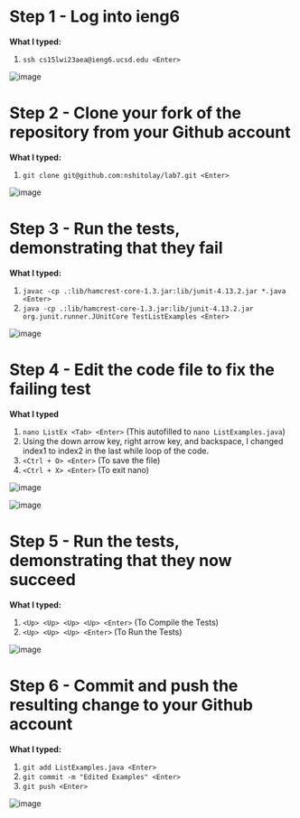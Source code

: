 # Step 1 - Log into ieng6

**What I typed:**

1. `ssh cs15lwi23aea@ieng6.ucsd.edu <Enter>`

![image](https://user-images.githubusercontent.com/122496486/220794330-4edae0a2-165d-46ec-92a1-3f8f06fc3aeb.png)


# Step 2 - Clone your fork of the repository from your Github account

**What I typed:**

1. `git clone git@github.com:nshitolay/lab7.git <Enter>`

![image](https://user-images.githubusercontent.com/122496486/220794517-7c78abac-909d-487e-8d0d-6cf7deb2d622.png)


# Step 3 - Run the tests, demonstrating that they fail

**What I typed:**

1. `javac -cp .:lib/hamcrest-core-1.3.jar:lib/junit-4.13.2.jar *.java <Enter>`
3. `java -cp .:lib/hamcrest-core-1.3.jar:lib/junit-4.13.2.jar org.junit.runner.JUnitCore TestListExamples <Enter>`

![image](https://user-images.githubusercontent.com/122496486/220794767-639742f4-f5c2-4924-82dd-29bcc98f24c3.png)



# Step 4 - Edit the code file to fix the failing test 

**What I typed**

1. `nano ListEx <Tab> <Enter>` (This autofilled to `nano ListExamples.java`)
2. Using the down arrow key, right arrow key, and backspace, 
I changed index1 to index2 in the last while loop of the code.
3. `<Ctrl + O> <Enter>` (To save the file)
4. `<Ctrl + X> <Enter>` (To exit nano)

![image](https://user-images.githubusercontent.com/122496486/220796554-fd0135d9-5a2f-4873-8ac2-efd7a7395ae6.png)

![image](https://user-images.githubusercontent.com/122496486/220794921-b9746266-a893-4de8-9804-11c4710a258b.png)







# Step 5 - Run the tests, demonstrating that they now succeed

**What I typed:**

1. `<Up> <Up> <Up> <Up> <Enter>` (To Compile the Tests)
2. `<Up> <Up> <Up> <Enter>` (To Run the Tests)
  
![image](https://user-images.githubusercontent.com/122496486/220796091-187f1804-21ef-4ca1-a0af-bffc547d57ec.png)

# Step 6 - Commit and push the resulting change to your Github account

**What I typed:**

1. `git add ListExamples.java <Enter>`
2. `git commit -m "Edited Examples" <Enter>`
3. `git push <Enter>`

![image](https://user-images.githubusercontent.com/122496486/220795542-750bb193-0778-46bc-8a1a-7e2a27b581d4.png)

